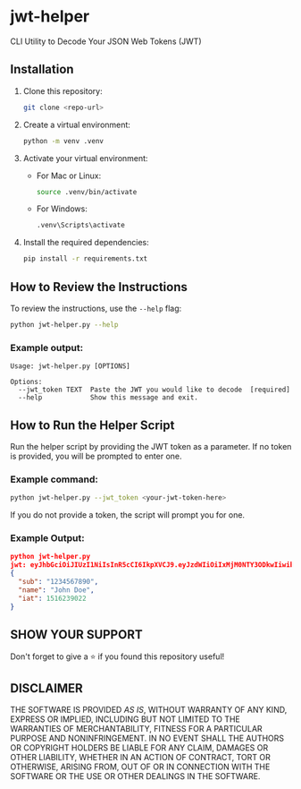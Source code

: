 # jwt-helper
CLI Utility to Decode Your JSON Web Tokens (JWT)

## Installation

1. Clone this repository:
   ```bash
   git clone <repo-url>
   ```

2. Create a virtual environment:
   ```bash
   python -m venv .venv
   ```

3. Activate your virtual environment:

   - For Mac or Linux:
     ```bash
     source .venv/bin/activate
     ```
   - For Windows:
     ```bash
     .venv\Scripts\activate
     ```

4. Install the required dependencies:
   ```bash
   pip install -r requirements.txt
   ```

## How to Review the Instructions

To review the instructions, use the `--help` flag:
```bash
python jwt-helper.py --help
```

### Example output:
```text
Usage: jwt-helper.py [OPTIONS]

Options:
  --jwt_token TEXT  Paste the JWT you would like to decode  [required]
  --help            Show this message and exit.
```

## How to Run the Helper Script

Run the helper script by providing the JWT token as a parameter. If no token is provided, you will be prompted to enter one.

### Example command:
```bash
python jwt-helper.py --jwt_token <your-jwt-token-here>
```

If you do not provide a token, the script will prompt you for one.

### Example Output:
```json
python jwt-helper.py 
jwt: eyJhbGciOiJIUzI1NiIsInR5cCI6IkpXVCJ9.eyJzdWIiOiIxMjM0NTY3ODkwIiwibmFtZSI6IkpvaG4gRG9lIiwiaWF0IjoxNTE2MjM5MDIyfQ.SflKxwRJSMeKKF2QT4fwpMeJf36POk6yJV_adQssw5c
{
  "sub": "1234567890",
  "name": "John Doe",
  "iat": 1516239022
}
```

## SHOW YOUR SUPPORT
Don't forget to give a ⭐️ if you found this repository useful!


## DISCLAIMER
THE SOFTWARE IS PROVIDED *AS IS*, WITHOUT WARRANTY OF ANY KIND, EXPRESS OR 
IMPLIED, INCLUDING BUT NOT LIMITED TO THE WARRANTIES OF MERCHANTABILITY, 
FITNESS FOR A PARTICULAR PURPOSE AND NONINFRINGEMENT. IN NO EVENT SHALL THE 
AUTHORS OR COPYRIGHT HOLDERS BE LIABLE FOR ANY CLAIM, DAMAGES OR OTHER 
LIABILITY, WHETHER IN AN ACTION OF CONTRACT, TORT OR OTHERWISE, ARISING FROM, 
OUT OF OR IN CONNECTION WITH THE SOFTWARE OR THE USE OR OTHER DEALINGS IN THE 
SOFTWARE.



